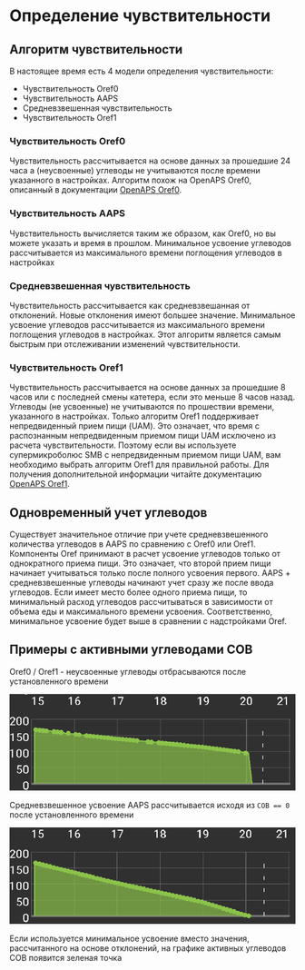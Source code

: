 # Определение чувствительности

## Алгоритм чувствительности

В настоящее время есть 4 модели определения чувствительности:

* Чувствительность Oref0
* Чувствительность AAPS
* Средневзвешенная чувствительность
* Чувствительность Oref1

### Чувствительность Oref0

Чувствительность рассчитывается на основе данных за прошедшие 24 часа а (неусвоенные) углеводы не учитываются после времени указанного в настройках. Алгоритм похож на OpenAPS Oref0, описанный в документации [OpenAPS Oref0](https://openaps.readthedocs.io/en/2017-05-21/docs/walkthrough/phase-4/advanced-features.html).

### Чувствительность AAPS

Чувствительность вычисляется таким же образом, как Oref0, но вы можете указать и время в прошлом. Минимальное усвоение углеводов рассчитывается из максимального времени поглощения углеводов в настройках

### Средневзвешенная чувствительность

Чувствительность рассчитывается как средневзвешанная от отклонений. Новые отклонения имеют большее значение. Минимальное усвоение углеводов рассчитывается из максимального времени поглощения углеводов в настройках. Этот алгоритм является самым быстрым при отслеживании изменений чувствительности.

### Чувствительность Oref1

Чувствительность рассчитывается на основе данных за прошедшие 8 часов или с последней смены катетера, если это меньше 8 часов назад. Углеводы (не усвоенные) не учитываются по прошествии времени, указанного в настройках. Только алгоритм Oref1 поддерживает непредвиденный прием пищи (UAM). Это означает, что время с распознанным непредвиденным приемом пищи UAM исключено из расчета чувствительности. Поэтому если вы используете супермикроболюс SMB с непредвиденным приемом пищи UAM, вам необходимо выбрать алгоритм Oref1 для правильной работы. Для получения дополнительной информации читайте документацию [OpenAPS Oref1](https://openaps.readthedocs.io/en/latest/docs/Customize-Iterate/autosens.html).

## Одновременный учет углеводов

Существует значительное отличие при учете средневзвешенного количества углеводов в AAPS по сравнению с Oref0 или Oref1. Компоненты Oref принимают в расчет усвоение углеводов только от однократного приема пищи. Это означает, что второй прием пищи начинает учитываться только после полного усвоения первого. AAPS + средневзвешенные углеводы начинают учет сразу же после ввода углеводов. Если имеет место более одного приема пищи, то минимальный расход углеводов рассчитываться в зависимости от объема еды и максимального времени усвоения. Соответственно, минимальное усвоение будет выше в сравнении с надстройками Oref.

## Примеры с активными углеводами COB

Oref0 / Oref1 - неусвоенные углеводы отбрасываются после установленного времени

![Активные углеводы COB из oref0](../images/cob_oref0.png)

Средневзвешенное усвоение AAPS рассчитывается исходя из `COB == 0` после установленного времени

![Активные углеводы COB из AAPS](../images/cob_aaps.png)

Если используется минимальное усвоение вместо значения, рассчитанного на основе отклонений, на графике активных углеводов COB появится зеленая точка
